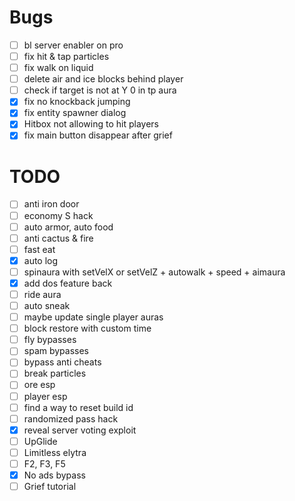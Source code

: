 # Bugs
- [ ] bl server enabler on pro
- [ ] fix hit & tap particles
- [ ] fix walk on liquid
- [ ] delete air and ice blocks behind player
- [ ] check if target is not at Y 0 in tp aura
- [x] fix no knockback jumping
- [x] fix entity spawner dialog
- [x] Hitbox not allowing to hit players
- [x] fix main button disappear after grief

# TODO
- [ ] anti iron door
- [ ] economy S hack
- [ ] auto armor, auto food
- [ ] anti cactus & fire
- [ ] fast eat
- [x] auto log
- [ ] spinaura with setVelX or setVelZ + autowalk + speed + aimaura
- [x] add dos feature back
- [ ] ride aura
- [ ] auto sneak
- [ ] maybe update single player auras
- [ ] block restore with custom time
- [ ] fly bypasses
- [ ] spam bypasses
- [ ] bypass anti cheats
- [ ] break particles
- [ ] ore esp
- [ ] player esp
- [ ] find a way to reset build id
- [ ] randomized pass hack
- [x] reveal server voting exploit
- [ ] UpGlide
- [ ] Limitless elytra
- [ ] F2, F3, F5
- [x] No ads bypass
- [ ] Grief tutorial
